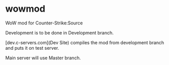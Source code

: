 wowmod
======

WoW mod for Counter-Strike:Source

Development is to be done in Development branch.

[dev.c-servers.com](Dev Site) compiles the mod from development branch and puts it on test server.

Main server will use Master branch.
